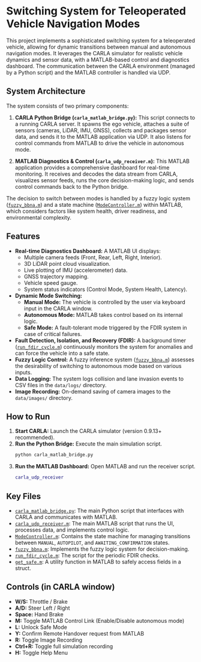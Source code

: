 # Switching System for Teleoperated Vehicle Navigation Modes

This project implements a sophisticated switching system for a teleoperated vehicle, allowing for dynamic transitions between manual and autonomous navigation modes. It leverages the CARLA simulator for realistic vehicle dynamics and sensor data, with a MATLAB-based control and diagnostics dashboard. The communication between the CARLA environment (managed by a Python script) and the MATLAB controller is handled via UDP.

## System Architecture

The system consists of two primary components:

1.  **CARLA Python Bridge (`carla_matlab_bridge.py`):** This script connects to a running CARLA server. It spawns the ego vehicle, attaches a suite of sensors (cameras, LiDAR, IMU, GNSS), collects and packages sensor data, and sends it to the MATLAB application via UDP. It also listens for control commands from MATLAB to drive the vehicle in autonomous mode.

2.  **MATLAB Diagnostics & Control (`carla_udp_receiver.m`):** This MATLAB application provides a comprehensive dashboard for real-time monitoring. It receives and decodes the data stream from CARLA, visualizes sensor feeds, runs the core decision-making logic, and sends control commands back to the Python bridge.

The decision to switch between modes is handled by a fuzzy logic system ([`fuzzy_bbna.m`](fuzzy_bbna.m)) and a state machine ([`ModeController.m`](ModeController.m)) within MATLAB, which considers factors like system health, driver readiness, and environmental complexity.

## Features

*   **Real-time Diagnostics Dashboard:** A MATLAB UI displays:
    *   Multiple camera feeds (Front, Rear, Left, Right, Interior).
    *   3D LiDAR point cloud visualization.
    *   Live plotting of IMU (accelerometer) data.
    *   GNSS trajectory mapping.
    *   Vehicle speed gauge.
    *   System status indicators (Control Mode, System Health, Latency).
*   **Dynamic Mode Switching:**
    *   **Manual Mode:** The vehicle is controlled by the user via keyboard input in the CARLA window.
    *   **Autonomous Mode:** MATLAB takes control based on its internal logic.
    *   **Safe Mode:** A fault-tolerant mode triggered by the FDIR system in case of critical failures.
*   **Fault Detection, Isolation, and Recovery (FDIR):** A background timer ([`run_fdir_cycle.m`](run_fdir_cycle.m)) continuously monitors the system for anomalies and can force the vehicle into a safe state.
*   **Fuzzy Logic Control:** A fuzzy inference system ([`fuzzy_bbna.m`](fuzzy_bbna.m)) assesses the desirability of switching to autonomous mode based on various inputs.
*   **Data Logging:** The system logs collision and lane invasion events to CSV files in the `data/logs/` directory.
*   **Image Recording:** On-demand saving of camera images to the `data/images/` directory.

## How to Run

1.  **Start CARLA:** Launch the CARLA simulator (version 0.9.13+ recommended).
2.  **Run the Python Bridge:** Execute the main simulation script.
    ```sh
    python carla_matlab_bridge.py
    ```
3.  **Run the MATLAB Dashboard:** Open MATLAB and run the receiver script.
    ```matlab
    carla_udp_receiver
    ```

## Key Files

*   [`carla_matlab_bridge.py`](carla_matlab_bridge.py): The main Python script that interfaces with CARLA and communicates with MATLAB.
*   [`carla_udp_receiver.m`](carla_udp_receiver.m): The main MATLAB script that runs the UI, processes data, and implements control logic.
*   [`ModeController.m`](ModeController.m): Contains the state machine for managing transitions between `MANUAL`, `AUTOPILOT`, and `AWAITING_CONFIRMATION` states.
*   [`fuzzy_bbna.m`](fuzzy_bbna.m): Implements the fuzzy logic system for decision-making.
*   [`run_fdir_cycle.m`](run_fdir_cycle.m): The script for the periodic FDIR checks.
*   [`get_safe.m`](get_safe.m): A utility function in MATLAB to safely access fields in a struct.

## Controls (in CARLA window)

*   **W/S:** Throttle / Brake
*   **A/D:** Steer Left / Right
*   **Space:** Hand Brake
*   **M:** Toggle MATLAB Control Link (Enable/Disable autonomous mode)
*   **L:** Unlock Safe Mode
*   **Y:** Confirm Remote Handover request from MATLAB
*   **R:** Toggle Image Recording
*   **Ctrl+R:** Toggle full simulation recording
*   **H:** Toggle Help Menu
